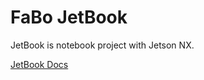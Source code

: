 # FaBo JetBook

JetBook is notebook project with Jetson NX.

[JetBook Docs](https://faboplatform.github.io/JetBook/)
